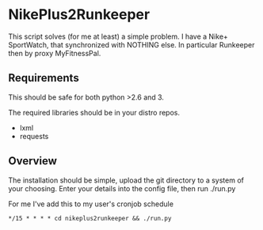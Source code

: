 # NikePlus2Runkeeper

This script solves (for me at least) a simple problem. I have a Nike+ SportWatch, that synchronized with NOTHING else. In particular Runkeeper then by proxy MyFitnessPal.

## Requirements

This should be safe for both python >2.6 and 3.

The required libraries should be in your distro repos.
* lxml
* requests

## Overview

The installation should be simple, upload the git directory to a system of your choosing. Enter your details into the config file, then run ./run.py

For me I've add this to my user's cronjob schedule
```
*/15 * * * * cd nikeplus2runkeeper && ./run.py
```
